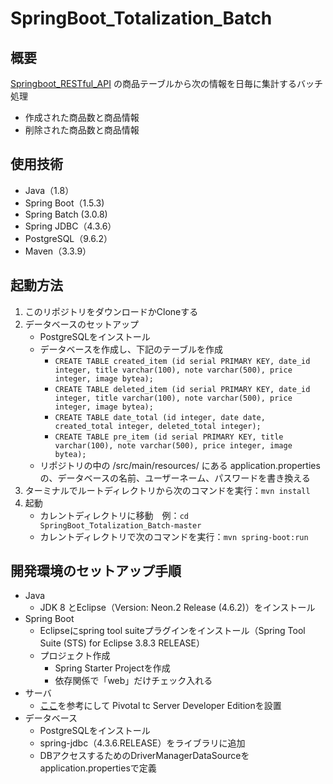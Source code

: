 # SpringBoot_Totalization_Batch

## 概要
[Springboot_RESTful_API](https://github.com/utgwn/ServerSide_Projects/tree/master/Springboot_RESTful_API "")
の商品テーブルから次の情報を日毎に集計するバッチ処理
- 作成された商品数と商品情報
- 削除された商品数と商品情報

## 使用技術
- Java（1.8）
- Spring Boot（1.5.3)
- Spring Batch  (3.0.8)
- Spring JDBC（4.3.6）
- PostgreSQL（9.6.2）
- Maven（3.3.9）

## 起動方法
1. このリポジトリをダウンロードかCloneする
2. データベースのセットアップ
    - PostgreSQLをインストール
    - データベースを作成し、下記のテーブルを作成  
      - `CREATE TABLE created_item (id serial PRIMARY KEY, date_id integer, title varchar(100), note varchar(500), price integer, image bytea);`
      - `CREATE TABLE deleted_item (id serial PRIMARY KEY, date_id integer, title varchar(100), note varchar(500), price integer, image bytea);`
      - `CREATE TABLE date_total (id integer, date date, created_total integer, deleted_total integer);`
      - `CREATE TABLE pre_item (id serial PRIMARY KEY, title varchar(100), note varchar(500), price integer, image bytea);`
    - リポジトリの中の /src/main/resources/ にある application.properties の、データベースの名前、ユーザーネーム、パスワードを書き換える
3. ターミナルでルートディレクトリから次のコマンドを実行：`mvn install`
4. 起動
    - カレントディレクトリに移動　例：`cd SpringBoot_Totalization_Batch-master`
    - カレントディレクトリで次のコマンドを実行：`mvn spring-boot:run`
    
## 開発環境のセットアップ手順
- Java
    - JDK 8 とEclipse（Version: Neon.2 Release (4.6.2)）をインストール
- Spring Boot
    - Eclipseにspring tool suiteプラグインをインストール（Spring Tool Suite (STS) for Eclipse 3.8.3 RELEASE）
    - プロジェクト作成
        - Spring Starter Projectを作成
        - 依存関係で「web」だけチェック入れる
- サーバ
    - [ここ](http://qiita.com/park-jh/items/08bb2541943f92e1feb1 "springの再入門 - eclipseでスタート")を参考にして Pivotal tc Server Developer Editionを設置
- データベース
    - PostgreSQLをインストール
    - spring-jdbc（4.3.6.RELEASE）をライブラリに追加
    - DBアクセスするためのDriverManagerDataSourceをapplication.propertiesで定義
